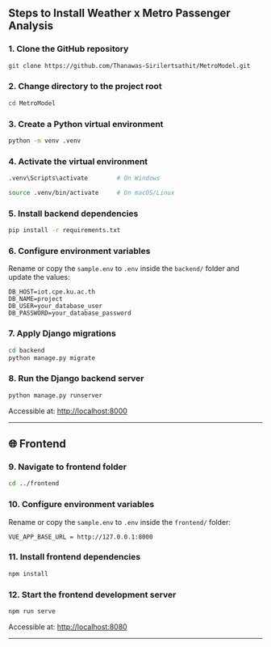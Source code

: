 ## Steps to Install Weather x Metro Passenger Analysis

### 1. Clone the GitHub repository
```bash
git clone https://github.com/Thanawas-Sirilertsathit/MetroModel.git
```

### 2. Change directory to the project root
```bash
cd MetroModel
```

### 3. Create a Python virtual environment
```bash
python -m venv .venv
```

### 4. Activate the virtual environment
```bash
.venv\Scripts\activate        # On Windows
```
```bash
source .venv/bin/activate     # On macOS/Linux
```

### 5. Install backend dependencies
```bash
pip install -r requirements.txt
```

### 6. Configure environment variables
Rename or copy the `sample.env` to `.env` inside the `backend/` folder and update the values:

```env
DB_HOST=iot.cpe.ku.ac.th
DB_NAME=project
DB_USER=your_database_user
DB_PASSWORD=your_database_password
```

### 7. Apply Django migrations
```bash
cd backend
python manage.py migrate
```



### 8. Run the Django backend server
```bash
python manage.py runserver
```
Accessible at: [http://localhost:8000](http://localhost:8000)

---

## 🌐 Frontend 

### 9. Navigate to frontend folder
```bash
cd ../frontend
```

### 10. Configure environment variables
Rename or copy the `sample.env` to `.env` inside the `frontend/` folder:
```env
VUE_APP_BASE_URL = http://127.0.0.1:8000
```


### 11. Install frontend dependencies
```bash
npm install
```



### 12. Start the frontend development server
```bash
npm run serve
```
Accessible at: [http://localhost:8080](http://localhost:8080)

---

